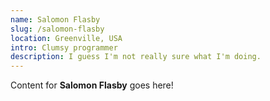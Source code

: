 ```yaml
---
name: Salomon Flasby
slug: /salomon-flasby
location: Greenville, USA
intro: Clumsy programmer
description: I guess I'm not really sure what I'm doing.
---
```

Content for **Salomon Flasby** goes here!